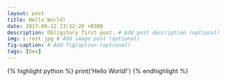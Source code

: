 ```yaml
---
layout: post
title: Hello World!
date: 2017-09-12 13:32:20 +0300
description: Obligitory first post. # Add post description (optional)
img: i-rest.jpg # Add image post (optional)
fig-caption: # Add figcaption (optional)
tags: [Dev]
---
```

{% highlight python %}
print('Hello World!')
{% endhighlight %}